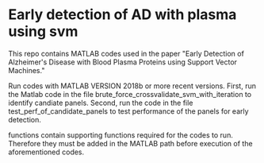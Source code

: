 # Early detection of AD with plasma using svm

This repo contains MATLAB codes used in the paper "Early Detection of Alzheimer's Disease with Blood Plasma Proteins using Support Vector Machines."

Run codes with MATLAB VERSION 2018b or more recent versions.
First, run the Matlab code in the file brute_force_crossvalidate_svm_with_iteration to identify candiate panels.
Second, run the code in the file test_perf_of_candidate_panels to test performance of the panels for early detection.

functions contain supporting functions required for the codes to run. Therefore they must be added in the MATLAB path before execution of the aforementioned codes. 

